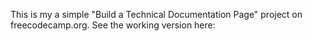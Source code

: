 This is my a simple "Build a Technical Documentation Page" project on freecodecamp.org.
See the working version here: 



